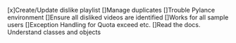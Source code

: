 [x]Create/Update dislike playlist
[]Manage duplicates
[]Trouble Pylance environment
[]Ensure all disliked videos are identified
[]Works for all sample users
[]Exception Handling for Quota exceed etc.
[]Read the docs. Understand classes and objects
